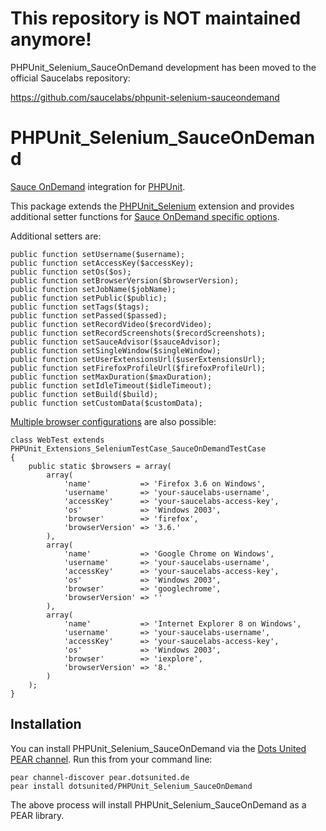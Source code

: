 This repository is NOT maintained anymore!
==========================================

PHPUnit_Selenium_SauceOnDemand development has been moved to the official Saucelabs repository: 

<https://github.com/saucelabs/phpunit-selenium-sauceondemand>

PHPUnit_Selenium_SauceOnDemand
==============================

[Sauce OnDemand](http://saucelabs.com) integration for [PHPUnit](http://www.phpunit.de).

This package extends the [PHPUnit_Selenium](https://github.com/sebastianbergmann/phpunit-selenium) extension and provides additional setter functions for [Sauce OnDemand specific options](https://saucelabs.com/products/docs/sauce-ondemand).

Additional setters are:

    public function setUsername($username);
    public function setAccessKey($accessKey);
    public function setOs($os);
    public function setBrowserVersion($browserVersion);
    public function setJobName($jobName);
    public function setPublic($public);
    public function setTags($tags);
    public function setPassed($passed);
    public function setRecordVideo($recordVideo);
    public function setRecordScreenshots($recordScreenshots);
    public function setSauceAdvisor($sauceAdvisor);
    public function setSingleWindow($singleWindow);
    public function setUserExtensionsUrl($userExtensionsUrl);
    public function setFirefoxProfileUrl($firefoxProfileUrl);
    public function setMaxDuration($maxDuration);
    public function setIdleTimeout($idleTimeout);
    public function setBuild($build);
    public function setCustomData($customData);

[Multiple browser configurations](http://www.phpunit.de/manual/3.5/en/selenium.html#selenium.seleniumtestcase.examples.WebTest3.php) are also possible:

    class WebTest extends PHPUnit_Extensions_SeleniumTestCase_SauceOnDemandTestCase
    {
        public static $browsers = array(
            array(
                'name'           => 'Firefox 3.6 on Windows',
                'username'       => 'your-saucelabs-username',
                'accessKey'      => 'your-saucelabs-access-key',
                'os'             => 'Windows 2003',
                'browser'        => 'firefox',
                'browserVersion' => '3.6.'
            ),
            array(
                'name'           => 'Google Chrome on Windows',
                'username'       => 'your-saucelabs-username',
                'accessKey'      => 'your-saucelabs-access-key',
                'os'             => 'Windows 2003',
                'browser'        => 'googlechrome',
                'browserVersion' => ''
            ),
            array(
                'name'           => 'Internet Explorer 8 on Windows',
                'username'       => 'your-saucelabs-username',
                'accessKey'      => 'your-saucelabs-access-key',
                'os'             => 'Windows 2003',
                'browser'        => 'iexplore',
                'browserVersion' => '8.'
            )
        );
    }

## Installation ##

You can install PHPUnit_Selenium_SauceOnDemand via the [Dots United PEAR channel](http://pear.dotsunited.de). Run this from your command line:

    pear channel-discover pear.dotsunited.de
    pear install dotsunited/PHPUnit_Selenium_SauceOnDemand

The above process will install PHPUnit_Selenium_SauceOnDemand as a PEAR library.
